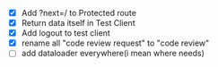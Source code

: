 - [x] Add ?next=/ to Protected route
- [x] Return data itself in Test Client 
- [x] Add logout to test client
- [x] rename all "code review request" to "code review"
- [ ] add dataloader everywhere(i mean where needs)